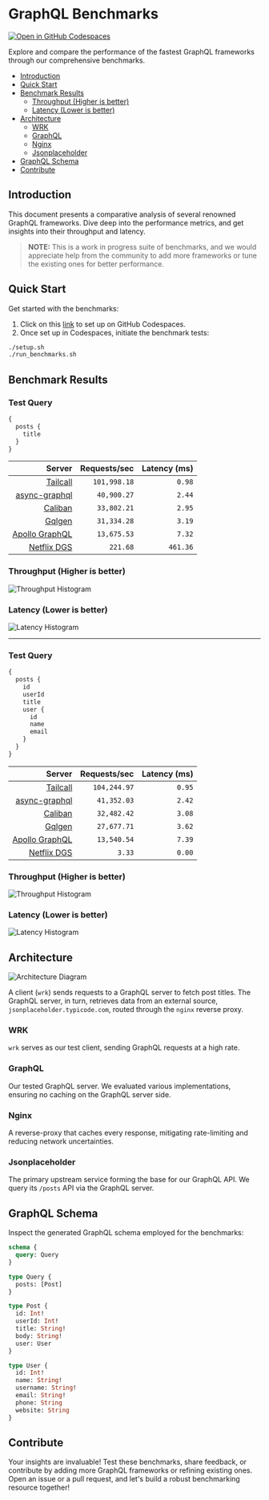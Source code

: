 # GraphQL Benchmarks <!-- omit from toc -->

[![Open in GitHub Codespaces](https://github.com/codespaces/badge.svg)](https://codespaces.new/tailcallhq/graphql-benchmarks)

Explore and compare the performance of the fastest GraphQL frameworks through our comprehensive benchmarks.

- [Introduction](#introduction)
- [Quick Start](#quick-start)
- [Benchmark Results](#benchmark-results)
  - [Throughput (Higher is better)](#throughput-higher-is-better)
  - [Latency (Lower is better)](#latency-lower-is-better)
- [Architecture](#architecture)
  - [WRK](#wrk)
  - [GraphQL](#graphql)
  - [Nginx](#nginx)
  - [Jsonplaceholder](#jsonplaceholder)
- [GraphQL Schema](#graphql-schema)
- [Contribute](#contribute)

[Tailcall]: https://tailcall.run/
[Gqlgen]: https://gqlgen.com/
[Apollo GraphQL]: https://new.apollographql.com/
[Netflix DGS]: https://netflix.github.io/dgs/
[Caliban]: https://ghostdogpr.github.io/caliban/
[async-graphql]: https://github.com/async-graphql/async-graphql

## Introduction

This document presents a comparative analysis of several renowned GraphQL frameworks. Dive deep into the performance metrics, and get insights into their throughput and latency.

> **NOTE:** This is a work in progress suite of benchmarks, and we would appreciate help from the community to add more frameworks or tune the existing ones for better performance.

## Quick Start

Get started with the benchmarks:

1. Click on this [link](https://codespaces.new/tailcallhq/graphql-benchmarks) to set up on GitHub Codespaces.
2. Once set up in Codespaces, initiate the benchmark tests:

```bash
./setup.sh
./run_benchmarks.sh
```

## Benchmark Results

### Test Query
```graphql
{
  posts {
    title
  }
}
```

<!-- PERFORMANCE_RESULTS_START_1 -->

| Server | Requests/sec | Latency (ms) |
|--------:|--------------:|--------------:|
| [Tailcall] | `101,998.18` | `0.98` |
| [async-graphql] | `40,900.27` | `2.44` |
| [Caliban] | `33,802.21` | `2.95` |
| [Gqlgen] | `31,334.28` | `3.19` |
| [Apollo GraphQL] | `13,675.53` | `7.32` |
| [Netflix DGS] | `221.68` | `461.36` |

<!-- PERFORMANCE_RESULTS_END_1 -->

### Throughput (Higher is better)

![Throughput Histogram](assets/req_sec_histogram1.png)

### Latency (Lower is better)

![Latency Histogram](assets/latency_histogram1.png)

---

### Test Query
```graphql
{
  posts {
    id
    userId
    title
    user {
      id
      name
      email
    }
  }
}
```

<!-- PERFORMANCE_RESULTS_START_2 -->

| Server | Requests/sec | Latency (ms) |
|--------:|--------------:|--------------:|
| [Tailcall] | `104,244.97` | `0.95` |
| [async-graphql] | `41,352.03` | `2.42` |
| [Caliban] | `32,482.42` | `3.08` |
| [Gqlgen] | `27,677.71` | `3.62` |
| [Apollo GraphQL] | `13,540.54` | `7.39` |
| [Netflix DGS] | `3.33` | `0.00` |

<!-- PERFORMANCE_RESULTS_END_2 -->

### Throughput (Higher is better)

![Throughput Histogram](assets/req_sec_histogram2.png)

### Latency (Lower is better)

![Latency Histogram](assets/latency_histogram2.png)

## Architecture

![Architecture Diagram](assets/architecture.png)

A client (`wrk`) sends requests to a GraphQL server to fetch post titles. The GraphQL server, in turn, retrieves data from an external source, `jsonplaceholder.typicode.com`, routed through the `nginx` reverse proxy.

### WRK

`wrk` serves as our test client, sending GraphQL requests at a high rate.

### GraphQL

Our tested GraphQL server. We evaluated various implementations, ensuring no caching on the GraphQL server side.

### Nginx

A reverse-proxy that caches every response, mitigating rate-limiting and reducing network uncertainties.

### Jsonplaceholder

The primary upstream service forming the base for our GraphQL API. We query its `/posts` API via the GraphQL server.

## GraphQL Schema

Inspect the generated GraphQL schema employed for the benchmarks:

```graphql
schema {
  query: Query
}

type Query {
  posts: [Post]
}

type Post {
  id: Int!
  userId: Int!
  title: String!
  body: String!
  user: User
}

type User {
  id: Int!
  name: String!
  username: String!
  email: String!
  phone: String
  website: String
}
```

## Contribute

Your insights are invaluable! Test these benchmarks, share feedback, or contribute by adding more GraphQL frameworks or refining existing ones. Open an issue or a pull request, and let's build a robust benchmarking resource together!
